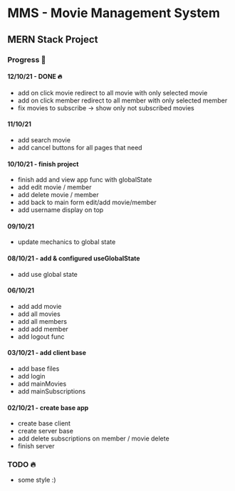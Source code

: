 # MMS - Movie Management System
## MERN Stack Project

### Progress 💪
#### 12/10/21 - DONE 🔥
* add on click movie redirect to all movie with only selected movie
* add on click member redirect to all member with only selected member
* fix movies to subscribe -> show only not subscribed movies

#### 11/10/21
* add search movie
* add cancel buttons for all pages that need

#### 10/10/21 - finish project
* finish add and view app func with globalState
* add edit movie / member
* add delete movie / member
* add back to main form edit/add movie/member
* add username display on top

#### 09/10/21
* update mechanics to global state

#### 08/10/21 - add & configured useGlobalState
* add use global state

#### 06/10/21
* add add movie
* add all movies 
* add all members
* add add member
* add logout func

#### 03/10/21 - add client base
* add base files
* add login
* add mainMovies
* add mainSubscriptions

#### 02/10/21 - create base app
* create base client
* create server base
* add delete subscriptions on member / movie delete
* finish server

### TODO 🔥
* some style :)